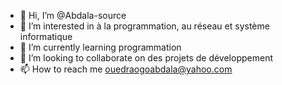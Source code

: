- 👋 Hi, I’m @Abdala-source
- 👀 I’m interested in à la programmation, au réseau et système informatique
- 🌱 I’m currently learning programmation
- 💞️ I’m looking to collaborate on des projets de développement
- 📫 How to reach me ouedraogoabdala@yahoo.com

<!---
Abdala-source/Abdala-source is a ✨ special ✨ repository because its `README.md` (this file) appears on your GitHub profile.
You can click the Preview link to take a look at your changes.
--->
